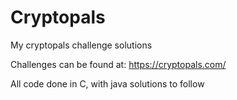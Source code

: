 # Cryptopals

My cryptopals challenge solutions

Challenges can be found at: https://cryptopals.com/

All code done in C, with java solutions to follow
